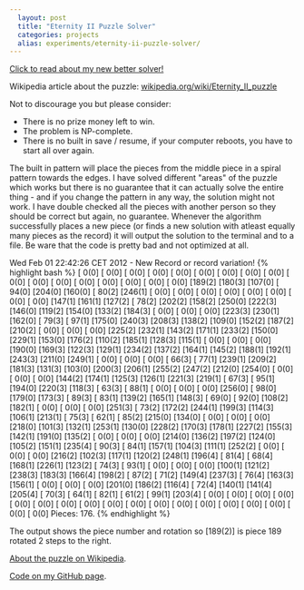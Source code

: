 ```yaml
---
  layout: post
  title: "Eternity II Puzzle Solver"
  categories: projects
  alias: experiments/eternity-ii-puzzle-solver/
---
```


[Click to read about my new better solver!](/projects/eternity-2-solver/)

Wikipedia article about the puzzle: [wikipedia.org/wiki/Eternity_II_puzzle](http://en.wikipedia.org/wiki/Eternity_II_puzzle)

Not to discourage you but please consider:

 * There is no prize money left to win.
 * The problem is NP-complete.
 * There is no built in save / resume, if your computer reboots, you have to start all over again.

The built in pattern will place the pieces from the middle piece in a spiral pattern towards the edges. I have solved different "areas" of the puzzle which works but there is no guarantee that it can actually solve the entire thing - and if you change the pattern in any way, the solution might not work. I have double checked all the pieces with another person so they should be correct but again, no guarantee. Whenever the algorithm successfully places a new piece (or finds a new solution with atleast equally many pieces as the record) it will output the solution to the terminal and to a file. Be ware that the code is pretty bad and not optimized at all.

Wed Feb 01 22:42:26 CET 2012 - New Record or record variation!
{% highlight bash %}
[ 0(0] [ 0(0] [ 0(0] [ 0(0] [ 0(0] [ 0(0] [ 0(0] [ 0(0] [ 0(0] [ 0(0] [ 0(0] [ 0(0] [ 0(0] [ 0(0] [ 0(0] [ 0(0]
[ 0(0] [189(2] [180(3] [107(0] [ 94(0] [204(0] [160(0] [ 80(2] [246(1] [ 0(0] [ 0(0] [ 0(0] [ 0(0] [ 0(0] [ 0(0] [ 0(0]
[ 0(0] [147(1] [161(1] [127(2] [ 78(2] [202(2] [158(2] [250(0] [222(3] [146(0] [119(2] [154(0] [133(2] [184(3] [ 0(0] [ 0(0]
[ 0(0] [223(3] [230(1] [162(0] [ 79(3] [ 97(1] [175(0] [240(3] [208(3] [138(2] [109(0] [152(2] [187(2] [210(2] [ 0(0] [ 0(0]
[ 0(0] [225(2] [232(1] [143(2] [171(1] [233(2] [150(0] [229(1] [153(0] [176(2] [110(2] [185(1] [128(3] [115(1] [ 0(0] [ 0(0]
[ 0(0] [190(0] [169(3] [122(3] [129(1] [234(2] [137(2] [164(1] [145(2] [188(1] [192(1] [243(3] [211(0] [249(1] [ 0(0] [ 0(0]
[ 0(0] [ 66(3] [ 77(1] [239(1] [209(2] [181(3] [131(3] [103(0] [200(3] [206(1] [255(2] [247(2] [212(0] [254(0] [ 0(0] [ 0(0]
[ 0(0] [144(2] [174(1] [125(3] [126(1] [221(3] [219(1] [ 67(3] [ 95(1] [194(0] [220(3] [118(3] [ 63(3] [ 88(1] [ 0(0] [ 0(0]
[ 0(0] [256(0] [ 98(0] [179(0] [173(3] [ 89(3] [ 83(1] [139(2] [165(1] [148(3] [ 69(0] [ 92(0] [108(2] [182(1] [ 0(0] [ 0(0]
[ 0(0] [251(3] [ 73(2] [172(2] [244(1] [199(3] [114(3] [106(1] [213(1] [ 75(3] [ 62(1] [ 85(2] [215(0] [134(0] [ 0(0] [ 0(0]
[ 0(0] [218(0] [101(3] [132(1] [253(1] [130(0] [228(2] [170(3] [178(1] [227(2] [155(3] [142(1] [191(0] [135(2] [ 0(0] [ 0(0]
[ 0(0] [214(0] [136(2] [197(2] [124(0] [105(2] [151(1] [235(4] [ 90(3] [ 84(1] [157(1] [104(3] [111(1] [252(2] [ 0(0] [ 0(0]
[ 0(0] [216(2] [102(3] [117(1] [120(2] [248(1] [196(4] [ 81(4] [ 68(4] [168(1] [226(1] [123(2] [ 74(3] [ 93(1] [ 0(0] [ 0(0]
[ 0(0] [100(1] [121(2] [238(3] [183(3] [166(4] [198(2] [ 87(2] [ 71(2] [149(4] [237(3] [ 76(4] [163(3] [156(1] [ 0(0] [ 0(0]
[ 0(0] [201(0] [186(2] [116(4] [ 72(4] [140(1] [141(4] [205(4] [ 70(3] [ 64(1] [ 82(1] [ 61(2] [ 99(1] [203(4] [ 0(0] [ 0(0]
[ 0(0] [ 0(0] [ 0(0] [ 0(0] [ 0(0] [ 0(0] [ 0(0] [ 0(0] [ 0(0] [ 0(0] [ 0(0] [ 0(0] [ 0(0] [ 0(0] [ 0(0] [ 0(0]
Pieces: 176.
{% endhighlight %}

The output shows the piece number and rotation so [189(2)] is piece 189 rotated 2 steps to the right.

[About the puzzle on Wikipedia](http://en.wikipedia.org/wiki/Eternity_II_puzzle).

[Code on my GitHub page](https://github.com/AntonFagerberg/Eternity-II-Puzzle-Solver).
